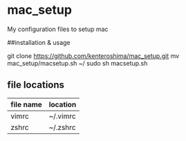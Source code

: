 # mac_setup
My configuration files to setup mac

##installation & usage

git clone https://github.com/kenteroshima/mac_setup.git
mv mac_setup/macsetup.sh ~/
sudo sh macsetup.sh

## file locations

|file name |location |
|----------|----------|
|vimrc |~/.vimrc |
|zshrc |~/.zshrc |
